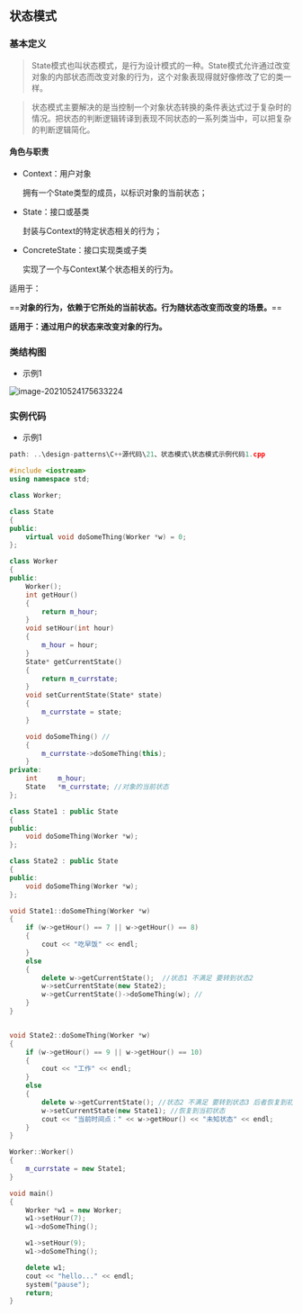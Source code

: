 ## 状态模式

### 基本定义

> State模式也叫状态模式，是行为设计模式的一种。State模式允许通过改变对象的内部状态而改变对象的行为，这个对象表现得就好像修改了它的类一样。 

> 状态模式主要解决的是当控制一个对象状态转换的条件表达式过于复杂时的情况。把状态的判断逻辑转译到表现不同状态的一系列类当中，可以把复杂的判断逻辑简化。

#### 角色与职责

+ Context：用户对象

  拥有一个State类型的成员，以标识对象的当前状态； 

+ State：接口或基类

  封装与Context的特定状态相关的行为； 

+ ConcreteState：接口实现类或子类

  实现了一个与Context某个状态相关的行为。 

适用于：

​	==**对象的行为，依赖于它所处的当前状态。行为随状态改变而改变的场景。**==

**适用于：通过用户的状态来改变对象的行为。**

### 类结构图

+ 示例1

![image-20210524175633224](https://imagesubmit001.oss-cn-beijing.aliyuncs.com/gitImg/image-20210524175633224.png)



### 实例代码

+ 示例1

```c++
path: ..\design-patterns\C++源代码\21、状态模式\状态模式示例代码1.cpp
```

```c++
#include <iostream>
using namespace std;

class Worker;

class State
{
public:
	virtual void doSomeThing(Worker *w) = 0;
};

class Worker
{
public:
	Worker();
	int getHour()
	{
		return m_hour;
	}
	void setHour(int hour)
	{
		m_hour = hour;
	}
	State* getCurrentState()
	{
		return m_currstate;
	}
	void setCurrentState(State* state)
	{
		m_currstate = state;
	}

	void doSomeThing() //
	{
		m_currstate->doSomeThing(this);
	}
private:
	int		m_hour;
	State	*m_currstate; //对象的当前状态
};

class State1 : public State
{
public:
	void doSomeThing(Worker *w);
};

class State2 : public State
{
public:
	void doSomeThing(Worker *w);
};

void State1::doSomeThing(Worker *w)
{
	if (w->getHour() == 7 || w->getHour() == 8)
	{
		cout << "吃早饭" << endl;
	}
	else
	{
		delete w->getCurrentState();  //状态1 不满足 要转到状态2
		w->setCurrentState(new State2);
		w->getCurrentState()->doSomeThing(w); //
	}
}


void State2::doSomeThing(Worker *w)
{
	if (w->getHour() == 9 || w->getHour() == 10)
	{
		cout << "工作" << endl;
	}
	else
	{
		delete w->getCurrentState(); //状态2 不满足 要转到状态3 后者恢复到初始化状态
		w->setCurrentState(new State1); //恢复到当初状态
		cout << "当前时间点：" << w->getHour() << "未知状态" << endl;
	}
}

Worker::Worker()
{
	m_currstate = new State1;
}

void main()
{
	Worker *w1 = new Worker;
	w1->setHour(7);
	w1->doSomeThing();

	w1->setHour(9);
	w1->doSomeThing();

	delete w1;
	cout << "hello..." << endl;
	system("pause");
	return;
}
```





